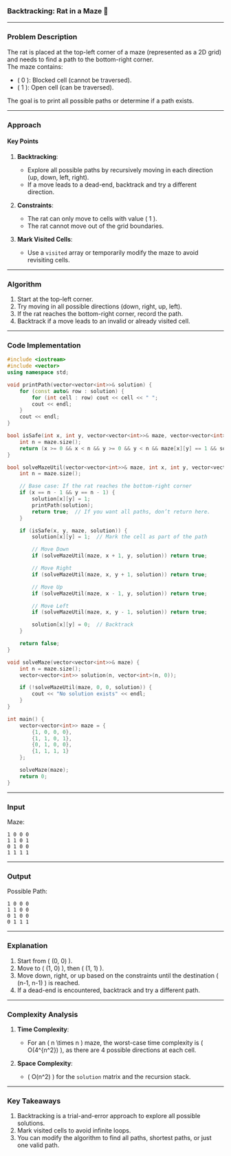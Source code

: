 ### **Backtracking: Rat in a Maze** 🚀  

---

### **Problem Description**  
The rat is placed at the top-left corner of a maze (represented as a 2D grid) and needs to find a path to the bottom-right corner.  
The maze contains:  
- \( 0 \): Blocked cell (cannot be traversed).  
- \( 1 \): Open cell (can be traversed).  

The goal is to print all possible paths or determine if a path exists.  

---

### **Approach**  

#### **Key Points**  
1. **Backtracking**:  
   - Explore all possible paths by recursively moving in each direction (up, down, left, right).  
   - If a move leads to a dead-end, backtrack and try a different direction.  

2. **Constraints**:  
   - The rat can only move to cells with value \( 1 \).  
   - The rat cannot move out of the grid boundaries.  

3. **Mark Visited Cells**:  
   - Use a `visited` array or temporarily modify the maze to avoid revisiting cells.  

---

### **Algorithm**  

1. Start at the top-left corner.  
2. Try moving in all possible directions (down, right, up, left).  
3. If the rat reaches the bottom-right corner, record the path.  
4. Backtrack if a move leads to an invalid or already visited cell.  

---

### **Code Implementation**  

```cpp  
#include <iostream>  
#include <vector>  
using namespace std;  

void printPath(vector<vector<int>>& solution) {  
    for (const auto& row : solution) {  
        for (int cell : row) cout << cell << " ";  
        cout << endl;  
    }  
    cout << endl;  
}  

bool isSafe(int x, int y, vector<vector<int>>& maze, vector<vector<int>>& solution) {  
    int n = maze.size();  
    return (x >= 0 && x < n && y >= 0 && y < n && maze[x][y] == 1 && solution[x][y] == 0);  
}  

bool solveMazeUtil(vector<vector<int>>& maze, int x, int y, vector<vector<int>>& solution) {  
    int n = maze.size();  

    // Base case: If the rat reaches the bottom-right corner  
    if (x == n - 1 && y == n - 1) {  
        solution[x][y] = 1;  
        printPath(solution);  
        return true;  // If you want all paths, don’t return here.  
    }  

    if (isSafe(x, y, maze, solution)) {  
        solution[x][y] = 1;  // Mark the cell as part of the path  

        // Move Down  
        if (solveMazeUtil(maze, x + 1, y, solution)) return true;  

        // Move Right  
        if (solveMazeUtil(maze, x, y + 1, solution)) return true;  

        // Move Up  
        if (solveMazeUtil(maze, x - 1, y, solution)) return true;  

        // Move Left  
        if (solveMazeUtil(maze, x, y - 1, solution)) return true;  

        solution[x][y] = 0;  // Backtrack  
    }  

    return false;  
}  

void solveMaze(vector<vector<int>>& maze) {  
    int n = maze.size();  
    vector<vector<int>> solution(n, vector<int>(n, 0));  

    if (!solveMazeUtil(maze, 0, 0, solution)) {  
        cout << "No solution exists" << endl;  
    }  
}  

int main() {  
    vector<vector<int>> maze = {  
        {1, 0, 0, 0},  
        {1, 1, 0, 1},  
        {0, 1, 0, 0},  
        {1, 1, 1, 1}  
    };  

    solveMaze(maze);  
    return 0;  
}  
```  

---

### **Input**  
Maze:  
```
1 0 0 0  
1 1 0 1  
0 1 0 0  
1 1 1 1  
```  

---

### **Output**  
Possible Path:  
```
1 0 0 0  
1 1 0 0  
0 1 0 0  
0 1 1 1  
```  

---

### **Explanation**  

1. Start from \( (0, 0) \).  
2. Move to \( (1, 0) \), then \( (1, 1) \).  
3. Move down, right, or up based on the constraints until the destination \( (n-1, n-1) \) is reached.  
4. If a dead-end is encountered, backtrack and try a different path.  

---

### **Complexity Analysis**  

1. **Time Complexity**:  
   - For an \( n \times n \) maze, the worst-case time complexity is \( O(4^{n^2}) \), as there are 4 possible directions at each cell.  

2. **Space Complexity**:  
   - \( O(n^2) \) for the `solution` matrix and the recursion stack.  

---

### **Key Takeaways**  

1. Backtracking is a trial-and-error approach to explore all possible solutions.  
2. Mark visited cells to avoid infinite loops.  
3. You can modify the algorithm to find all paths, shortest paths, or just one valid path.  
 